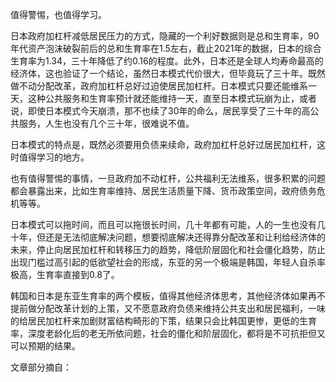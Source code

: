 



值得警惕，也值得学习。

日本政府加杠杆减低居民压力的方式，隐藏的一个利好数据则是总和生育率，90年代资产泡沫破裂前后的总和生育率在1.5左右，截止2021年的数据，日本的综合生育率为1.34，三十年降低了约0.16的程度。此外，日本还是全球人均寿命最高的经济体，这也验证了一个结论，虽然日本模式代价很大，但毕竟玩了三十年。既然做不动分配改革，政府加杠杆总好过迫使居民加杠杆。日本模式只要还能维系一天，这种公共服务和生育率预计就还能维持一天，直至日本模式玩崩为止，或者说，即使日本模式今天崩溃，那不也续了30年的命么，居民享受了三十年的高公共服务，人生也没有几个三十年，很难说不值。

日本模式的特点是，既然必须要用负债来续命，政府加杠杆总好过居民加杠杆，这时值得学习的地方。

也有值得警惕的事情，一旦政府加不动杠杆，公共福利无法维系，很多积累的问题都会暴露出来，比如生育率维持、居民生活质量下降、货币政策空间，政府债务危机等等。

日本模式可以拖时间，而且可以拖很长时间，几十年都有可能，人的一生也没有几十年，但还是无法彻底解决问题，想要彻底解决还得靠分配改革和让利给经济体的未来，停止向居民加杠杆和转移压力的趋势，降低阶层固化和社会僵化趋势，防止出现门槛过高引起的低欲望社会的形成，东亚的另一个极端是韩国，年轻人自杀率极高，生育率直接到0.8了。

韩国和日本是东亚生育率的两个模板，值得其他经济体思考，其他经济体如果再不提前做分配改革计划的上策，又不愿意政府负债来维持公共支出和居民福利，一味的给居民加杠杆来加剧财富结构畸形的下策，结果只会比韩国更惨，更低的生育率，深度老龄化后的老无所依问题，社会的僵化和阶层固化，都将是不可抗拒但又可以预期的结果。

文章部分摘自：






